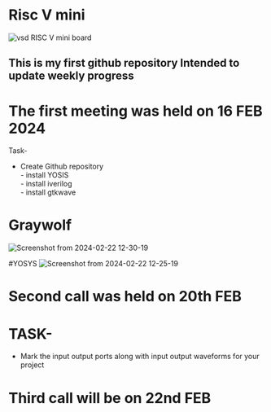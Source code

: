 
# Risc V mini

![vsd RISC V mini board](https://github.com/avinashjaiswal1598/Risc-V-mini/assets/160040323/a337a837-a17e-4e93-b4a2-79b9323bd2ca)

## This is my first github repository Intended to update weekly progress


# The first meeting was held on 16 FEB 2024

Task-

- Create Github repository<br>- install YOSIS<br>- install iverilog<br>- install gtkwave

# Graywolf
![Screenshot from 2024-02-22 12-30-19](https://github.com/avinashjaiswal1598/Risc-V-mini/assets/160040323/2e601ec6-695f-4fa8-9ada-6d2ba518f49d)

#YOSYS
![Screenshot from 2024-02-22 12-25-19](https://github.com/avinashjaiswal1598/Risc-V-mini/assets/160040323/f76091dc-f0a8-47b4-afed-9e21992825c1)


# Second call was held on 20th FEB 
# TASK-
- Mark the input output ports along with input output waveforms for your project

# Third call will be on 22nd FEB



